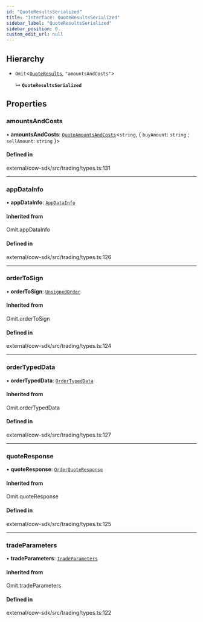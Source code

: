 ```yaml
---
id: "QuoteResultsSerialized"
title: "Interface: QuoteResultsSerialized"
sidebar_label: "QuoteResultsSerialized"
sidebar_position: 0
custom_edit_url: null
---
```


## Hierarchy

- `Omit`<[`QuoteResults`](QuoteResults.md), ``"amountsAndCosts"``\>

  ↳ **`QuoteResultsSerialized`**

## Properties

### amountsAndCosts

• **amountsAndCosts**: [`QuoteAmountsAndCosts`](QuoteAmountsAndCosts.md)<`string`, \{ `buyAmount`: `string` ; `sellAmount`: `string`  }\>

#### Defined in

external/cow-sdk/src/trading/types.ts:131

___

### appDataInfo

• **appDataInfo**: [`AppDataInfo`](AppDataInfo.md)

#### Inherited from

Omit.appDataInfo

#### Defined in

external/cow-sdk/src/trading/types.ts:126

___

### orderToSign

• **orderToSign**: [`UnsignedOrder`](../modules.md#unsignedorder)

#### Inherited from

Omit.orderToSign

#### Defined in

external/cow-sdk/src/trading/types.ts:124

___

### orderTypedData

• **orderTypedData**: [`OrderTypedData`](OrderTypedData.md)

#### Inherited from

Omit.orderTypedData

#### Defined in

external/cow-sdk/src/trading/types.ts:127

___

### quoteResponse

• **quoteResponse**: [`OrderQuoteResponse`](../modules.md#orderquoteresponse)

#### Inherited from

Omit.quoteResponse

#### Defined in

external/cow-sdk/src/trading/types.ts:125

___

### tradeParameters

• **tradeParameters**: [`TradeParameters`](TradeParameters.md)

#### Inherited from

Omit.tradeParameters

#### Defined in

external/cow-sdk/src/trading/types.ts:122
